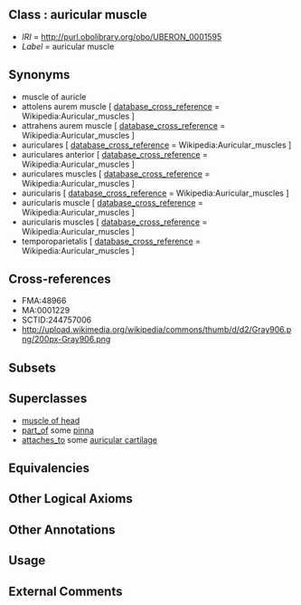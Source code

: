 
## Class : auricular muscle

 * *IRI* = http://purl.obolibrary.org/obo/UBERON_0001595
 * *Label* = auricular muscle

## Synonyms

 * muscle of auricle
 * attolens aurem muscle [ [database_cross_reference](../../ef/oboInOwl#hasDbXref.md) = Wikipedia:Auricular_muscles ]
 * attrahens aurem muscle [ [database_cross_reference](../../ef/oboInOwl#hasDbXref.md) = Wikipedia:Auricular_muscles ]
 * auriculares [ [database_cross_reference](../../ef/oboInOwl#hasDbXref.md) = Wikipedia:Auricular_muscles ]
 * auriculares anterior [ [database_cross_reference](../../ef/oboInOwl#hasDbXref.md) = Wikipedia:Auricular_muscles ]
 * auriculares muscles [ [database_cross_reference](../../ef/oboInOwl#hasDbXref.md) = Wikipedia:Auricular_muscles ]
 * auricularis [ [database_cross_reference](../../ef/oboInOwl#hasDbXref.md) = Wikipedia:Auricular_muscles ]
 * auricularis muscle [ [database_cross_reference](../../ef/oboInOwl#hasDbXref.md) = Wikipedia:Auricular_muscles ]
 * auricularis muscles [ [database_cross_reference](../../ef/oboInOwl#hasDbXref.md) = Wikipedia:Auricular_muscles ]
 * temporoparietalis [ [database_cross_reference](../../ef/oboInOwl#hasDbXref.md) = Wikipedia:Auricular_muscles ]

## Cross-references

 * FMA:48966
 * MA:0001229
 * SCTID:244757006
 * http://upload.wikimedia.org/wikipedia/commons/thumb/d/d2/Gray906.png/200px-Gray906.png

## Subsets


## Superclasses

 * [muscle of head](../../UBERON/76/UBERON_0002376.md)
 * [part_of](../../BFO/50/BFO_0000050.md) some [pinna](../../UBERON/57/UBERON_0001757.md)
 * [attaches_to](../../RO/71/RO_0002371.md) some [auricular cartilage](../../UBERON/48/UBERON_0001848.md)

## Equivalencies


## Other Logical Axioms


## Other Annotations


## Usage


## External Comments

